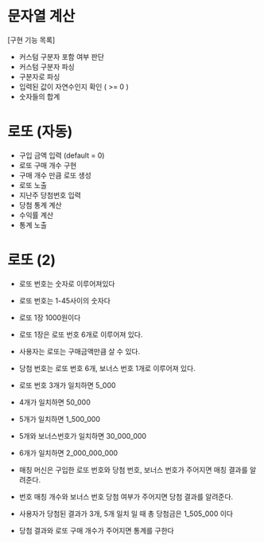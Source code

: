 # 문자열 계산
[구현 기능 목록]
- 커스텀 구분자 포함 여부 판단
- 커스텀 구분자 파싱
- 구분자로 파싱
- 입력된 값이 자연수인지 확인 ( >= 0 )
- 숫자들의 합계


# 로또 (자동)
- 구입 금액 입력 (default = 0)
- 로또 구매 개수 구현
- 구매 개수 만큼 로또 생성
- 로또 노출
- 지난주 당첨번호 입력
- 당첨 통계 계산
- 수익률 계산
- 통계 노출


# 로또 (2)
- 로또 번호는 숫자로 이루어져있다
- 로또 번호는 1-45사이의 숫자다

- 로또 1장 1000원이다
- 로또 1장은 로또 번호 6개로 이루어져 있다.

- 사용자는 로또는 구매금액만큼 살 수 있다.

- 당첨 번호는 로또 번호 6개, 보너스 번호 1개로 이루어져 있다.

- 로또 번호 3개가 일치하면 5_000
- 4개가 일치하면 50_000
- 5개가 일치하면 1_500_000
- 5개와 보너스번호가 일치하면 30_000_000
- 6개가 일치하면 2_000_000_000

- 매칭 머신은 구입한 로또 번호와 당첨 번호, 보너스 번호가 주어지면 매칭 결과를 알려준다.

- 번호 매칭 개수와 보너스 번호 당첨 여부가 주어지면 당첨 결과를 알려준다.

- 사용자가 당첨된 결과가 3개, 5개 일치 일 때 총 당첨금은 1_505_000 이다

- 당첨 결과와 로또 구매 개수가 주어지면 통계를 구한다